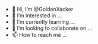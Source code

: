 - 👋 Hi, I’m @GoldenXacker
- 👀 I’m interested in ...
- 🌱 I’m currently learning ...
- 💞️ I’m looking to collaborate on ...
- 📫 How to reach me ...

<!---
GoldenXacker/GoldenXacker is a ✨ special ✨ repository because its `README.md` (this file) appears on your GitHub profile.
You can click the Preview link to take a look at your changes.
--->
